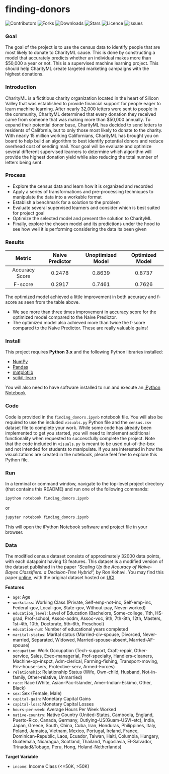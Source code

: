 # finding-donors
![Contributors](https://img.shields.io/github/contributors/walidsi/cd0025-supervised-learning?style=plastic)
![Forks](https://img.shields.io/github/forks/walidsi/cd0025-supervised-learning)
![Downloads](https://img.shields.io/github/downloads/walidsi/cd0025-supervised-learning/total)
![Stars](https://img.shields.io/github/stars/walidsi/cd0025-supervised-learning)
![Licence](https://img.shields.io/github/license/walidsi/cd0025-supervised-learning)
![Issues](https://img.shields.io/github/issues/walidsi/cd0025-supervised-learning)


### Goal
The goal of the project is to use the census data to identify people that are most likely to donate to CharityML cause. This is done by constructing a model that accurately predicts whether an individual makes more than $50,000 a year or not. This is a supervised machine learning project. This should help CharityML create targeted marketing campaigns with the highest donations.

### Introduction
CharityML is a fictitious charity organization located in the heart of Silicon Valley that was established to provide financial support for people eager to learn machine learning. After nearly 32,000 letters were sent to people in the community, CharityML determined that every donation they received came from someone that was making more than $50,000 annually. To expand their potential donor base, CharityML has decided to send letters to residents of California, but to only those most likely to donate to the charity. With nearly 15 million working Californians, CharityML has brought you on board to help build an algorithm to best identify potential donors and reduce overhead cost of sending mail. Your goal will be evaluate and optimize several different supervised learners to determine which algorithm will provide the highest donation yield while also reducing the total number of letters being sent.

### Process
- Explore the census data and learn how it is organized and recorded
- Apply a series of transformations and pre-processing techniques to manipulate the data into a workable format
- Establish a benchmark for a solution to the problem
- Evaluate several supervised learners and consider which is best suited for project goal
- Optimize the selected model and present the solution to CharityML
- Finally, explore the chosen model and its predictions under the hood to see how well it is performing considering the data its been given

### Results

|     Metric     | Naive Predictor   | Unoptimized Model | Optimized Model |
| :------------: | :---------------: | :---------------: | :-------------: |
| Accuracy Score | 0.2478            | 0.8639            | 0.8737          |
| F-score        | 0.2917            | 0.7461            | 0.7626          |

The optimized model achieved a little improvement in both accuracy and f-score as seen from the table above.
- We see more than three times improvement in accuracy score for the optimized model compared to the Naive Predictor.
- The optimized model also achieved more than twice the f-score compared to the Naive Predictor. These are really valuable gains!

### Install

This project requires **Python 3.x** and the following Python libraries installed:

- [NumPy](http://www.numpy.org/)
- [Pandas](http://pandas.pydata.org)
- [matplotlib](http://matplotlib.org/)
- [scikit-learn](http://scikit-learn.org/stable/)

You will also need to have software installed to run and execute an [iPython Notebook](http://ipython.org/notebook.html)

### Code

Code is provided in the `finding_donors.ipynb` notebook file. You will also be required to use the included `visuals.py` Python file and the `census.csv` dataset file to complete your work. While some code has already been implemented to get you started, you will need to implement additional functionality when requested to successfully complete the project. Note that the code included in `visuals.py` is meant to be used out-of-the-box and not intended for students to manipulate. If you are interested in how the visualizations are created in the notebook, please feel free to explore this Python file.

### Run

In a terminal or command window, navigate to the top-level project directory (that contains this README) and run one of the following commands:

```bash
ipython notebook finding_donors.ipynb
```  
or
```bash
jupyter notebook finding_donors.ipynb
```

This will open the iPython Notebook software and project file in your browser.

### Data

The modified census dataset consists of approximately 32000 data points, with each datapoint having 13 features. This dataset is a modified version of the dataset published in the paper *"Scaling Up the Accuracy of Naive-Bayes Classifiers: a Decision-Tree Hybrid",* by Ron Kohavi. You may find this paper [online](https://www.aaai.org/Papers/KDD/1996/KDD96-033.pdf), with the original dataset hosted on [UCI](https://archive.ics.uci.edu/ml/datasets/Census+Income).

**Features**
- `age`: Age
- `workclass`: Working Class (Private, Self-emp-not-inc, Self-emp-inc, Federal-gov, Local-gov, State-gov, Without-pay, Never-worked)
- `education_level`: Level of Education (Bachelors, Some-college, 11th, HS-grad, Prof-school, Assoc-acdm, Assoc-voc, 9th, 7th-8th, 12th, Masters, 1st-4th, 10th, Doctorate, 5th-6th, Preschool)
- `education-num`: Number of educational years completed
- `marital-status`: Marital status (Married-civ-spouse, Divorced, Never-married, Separated, Widowed, Married-spouse-absent, Married-AF-spouse)
- `occupation`: Work Occupation (Tech-support, Craft-repair, Other-service, Sales, Exec-managerial, Prof-specialty, Handlers-cleaners, Machine-op-inspct, Adm-clerical, Farming-fishing, Transport-moving, Priv-house-serv, Protective-serv, Armed-Forces)
- `relationship`: Relationship Status (Wife, Own-child, Husband, Not-in-family, Other-relative, Unmarried)
- `race`: Race (White, Asian-Pac-Islander, Amer-Indian-Eskimo, Other, Black)
- `sex`: Sex (Female, Male)
- `capital-gain`: Monetary Capital Gains
- `capital-loss`: Monetary Capital Losses
- `hours-per-week`: Average Hours Per Week Worked
- `native-country`: Native Country (United-States, Cambodia, England, Puerto-Rico, Canada, Germany, Outlying-US(Guam-USVI-etc), India, Japan, Greece, South, China, Cuba, Iran, Honduras, Philippines, Italy, Poland, Jamaica, Vietnam, Mexico, Portugal, Ireland, France, Dominican-Republic, Laos, Ecuador, Taiwan, Haiti, Columbia, Hungary, Guatemala, Nicaragua, Scotland, Thailand, Yugoslavia, El-Salvador, Trinadad&Tobago, Peru, Hong, Holand-Netherlands)

**Target Variable**
- `income`: Income Class (<=50K, >50K)
